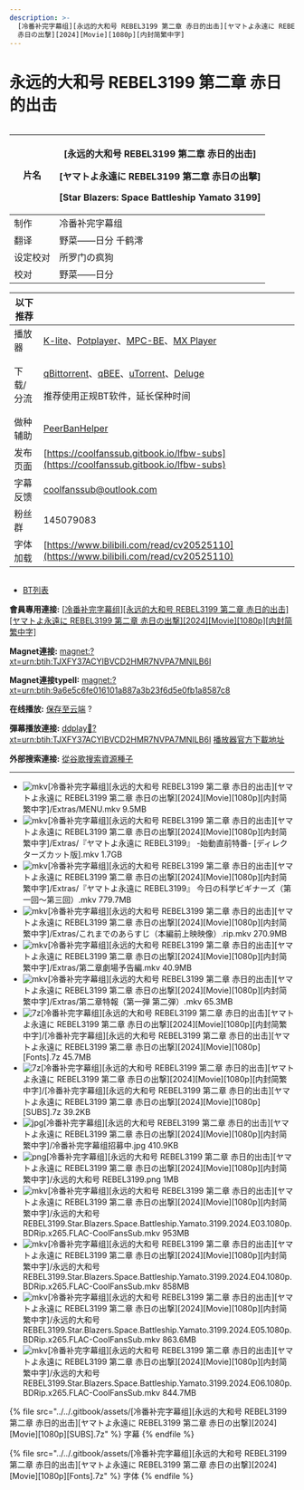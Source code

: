 ```yaml
---
description: >-
  [冷番补完字幕组][永远的大和号 REBEL3199 第二章 赤日的出击][ヤマトよ永遠に REBEL3199 第二章
  赤日の出撃][2024][Movie][1080p][内封简繁中字]
---
```


# 永远的大和号 REBEL3199 第二章 赤日的出击



<figure><img src="https://s21.ax1x.com/2024/12/12/pAbDu9K.png" alt=""><figcaption></figcaption></figure>

| 片名   | <p>[永远的大和号 REBEL3199 第二章 赤日的出击]</p><p>[ヤマトよ永遠に REBEL3199 第二章 赤日の出撃]</p><p>[Star Blazers: Space Battleship Yamato 3199]</p> |
| ---- | -------------------------------------------------------------------------------------------------------------------------- |
| 制作   | 冷番补完字幕组                                                                                                                    |
| 翻译   | 野菜——日分  千鹤澪                                                                                                                |
| 设定校对 | 所罗门の疯狗                                                                                                                     |
| 校对   | 野菜——日分                                                                                                                     |

&#x20;

| 以下推荐  |                                                                                                                                                                                                                                                                                                          |
| ----- | -------------------------------------------------------------------------------------------------------------------------------------------------------------------------------------------------------------------------------------------------------------------------------------------------------- |
| 播放器   | [K-lite](https://codecguide.com/download_kl.htm)、[Potplayer](https://potplayer.daum.net/)、[MPC-BE](https://sourceforge.net/projects/mpcbe/)、[MX Player](https://www.lanzoui.com/b688551)                                                                                                                 |
| 下载/分流 | <p><a href="https://www.fosshub.com/qBittorrent.html">qBittorrent</a>、<a href="https://github.com/c0re100/qBittorrent-Enhanced-Edition/releases">qBEE</a>、<a href="https://hungryxhz.lanzouu.com/iUAtd058gd4h">uTorrent</a>、<a href="https://deluge-torrent.org/">Deluge</a></p><p>推荐使用正规BT软件，延长保种时间</p> |
| 做种辅助  | [PeerBanHelper](https://github.com/PBH-BTN/PeerBanHelper)                                                                                                                                                                                                                                                |
| 发布页面  | [https://coolfanssub.gitbook.io/lfbw-subs](https://coolfanssub.gitbook.io/lfbw-subs)                                                                                                                                                                                                                     |
| 字幕反馈  | coolfanssub@outlook.com                                                                                                                                                                                                                                                                                  |
| 粉丝群   | 145079083                                                                                                                                                                                                                                                                                                |
| 字体加载  | [https://www.bilibili.com/read/cv20525110](https://www.bilibili.com/read/cv20525110)                                                                                                                                                                                                                     |

&#x20;

<figure><img src="https://img.gejiba.com/images/978071a1a11bf17e9f995c7a73e90c02.jpg" alt=""><figcaption></figcaption></figure>

* [BT列表](https://share.dmhy.org/topics/view/684969_REBEL3199_REBEL3199_2024_Movie_1080p.html#tabs-1)

**會員專用連接:** [\[冷番补完字幕组\]\[永远的大和号 REBEL3199 第二章 赤日的出击\]\[ヤマトよ永遠に REBEL3199 第二章 赤日の出撃\]\[2024\]\[Movie\]\[1080p\]\[内封简繁中字\]](https://dl.dmhy.org/2024/12/12/9a6e5c6fe016101a887a3b23f6d5e0fb1a8587c8.torrent)

**Magnet連接:** [magnet:?xt=urn:btih:TJXFY37ACYIBVCD2HMR7NVPA7MNILB6I](https://magnet/?xt=urn:btih:TJXFY37ACYIBVCD2HMR7NVPA7MNILB6I\&dn=\&tr=http%3A%2F%2F104.143.10.186%3A8000%2Fannounce\&tr=udp%3A%2F%2F104.143.10.186%3A8000%2Fannounce\&tr=http%3A%2F%2Ftracker.openbittorrent.com%3A80%2Fannounce\&tr=http%3A%2F%2Ftracker3.itzmx.com%3A6961%2Fannounce\&tr=http%3A%2F%2Ftracker4.itzmx.com%3A2710%2Fannounce\&tr=http%3A%2F%2Ftracker.publicbt.com%3A80%2Fannounce\&tr=http%3A%2F%2Ftracker.prq.to%2Fannounce\&tr=http%3A%2F%2Fopen.acgtracker.com%3A1096%2Fannounce\&tr=https%3A%2F%2Ft-115.rhcloud.com%2Fonly_for_ylbud\&tr=http%3A%2F%2Ftracker1.itzmx.com%3A8080%2Fannounce\&tr=http%3A%2F%2Ftracker2.itzmx.com%3A6961%2Fannounce\&tr=udp%3A%2F%2Ftracker1.itzmx.com%3A8080%2Fannounce\&tr=udp%3A%2F%2Ftracker2.itzmx.com%3A6961%2Fannounce\&tr=udp%3A%2F%2Ftracker3.itzmx.com%3A6961%2Fannounce\&tr=udp%3A%2F%2Ftracker4.itzmx.com%3A2710%2Fannounce\&tr=http%3A%2F%2Fnyaa.tracker.wf%3A7777%2Fannounce)

**Magnet連接typeII:** [magnet:?xt=urn:btih:9a6e5c6fe016101a887a3b23f6d5e0fb1a8587c8](https://magnet/?xt=urn:btih:9a6e5c6fe016101a887a3b23f6d5e0fb1a8587c8)

**在线播放:** [保存至云端](https://mypikpak.com/drive/url-checker?url=magnet:?xt=urn:btih:9a6e5c6fe016101a887a3b23f6d5e0fb1a8587c8) ?

**彈幕播放連接:** [ddplay:magnet:?xt=urn:btih:TJXFY37ACYIBVCD2HMR7NVPA7MNILB6I](ddplay:magnet:?xt=urn:btih:TJXFY37ACYIBVCD2HMR7NVPA7MNILB6I\&dn=\&tr=http%3A%2F%2F104.143.10.186%3A8000%2Fannounce\&tr=udp%3A%2F%2F104.143.10.186%3A8000%2Fannounce\&tr=http%3A%2F%2Ftracker.openbittorrent.com%3A80%2Fannounce\&tr=http%3A%2F%2Ftracker3.itzmx.com%3A6961%2Fannounce\&tr=http%3A%2F%2Ftracker4.itzmx.com%3A2710%2Fannounce\&tr=http%3A%2F%2Ftracker.publicbt.com%3A80%2Fannounce\&tr=http%3A%2F%2Ftracker.prq.to%2Fannounce\&tr=http%3A%2F%2Fopen.acgtracker.com%3A1096%2Fannounce\&tr=https%3A%2F%2Ft-115.rhcloud.com%2Fonly_for_ylbud\&tr=http%3A%2F%2Ftracker1.itzmx.com%3A8080%2Fannounce\&tr=http%3A%2F%2Ftracker2.itzmx.com%3A6961%2Fannounce\&tr=udp%3A%2F%2Ftracker1.itzmx.com%3A8080%2Fannounce\&tr=udp%3A%2F%2Ftracker2.itzmx.com%3A6961%2Fannounce\&tr=udp%3A%2F%2Ftracker3.itzmx.com%3A6961%2Fannounce\&tr=udp%3A%2F%2Ftracker4.itzmx.com%3A2710%2Fannounce\&tr=http%3A%2F%2Fnyaa.tracker.wf%3A7777%2Fannounce) [播放器官方下載地址](http://www.dandanplay.com/?from=dmhy)

**外部搜索連接:** [從谷歌搜索資源種子](https://www.google.com/search?oe=utf-8\&q=9a6e5c6fe016101a887a3b23f6d5e0fb1a8587c8)

***

* ![mkv](https://share.dmhy.org/images/icon/mkv.gif)\[冷番补完字幕组]\[永远的大和号 REBEL3199 第二章 赤日的出击]\[ヤマトよ永遠に REBEL3199 第二章 赤日の出撃]\[2024]\[Movie]\[1080p]\[内封简繁中字]/Extras/MENU.mkv 9.5MB
* ![mkv](https://share.dmhy.org/images/icon/mkv.gif)\[冷番补完字幕组]\[永远的大和号 REBEL3199 第二章 赤日的出击]\[ヤマトよ永遠に REBEL3199 第二章 赤日の出撃]\[2024]\[Movie]\[1080p]\[内封简繁中字]/Extras/『ヤマトよ永遠に REBEL3199』 -始動直前特番- \[ディレクターズカット版].mkv 1.7GB
* ![mkv](https://share.dmhy.org/images/icon/mkv.gif)\[冷番补完字幕组]\[永远的大和号 REBEL3199 第二章 赤日的出击]\[ヤマトよ永遠に REBEL3199 第二章 赤日の出撃]\[2024]\[Movie]\[1080p]\[内封简繁中字]/Extras/『ヤマトよ永遠に REBEL3199』 今日の科学ビギナーズ（第一回～第三回）.mkv 779.7MB
* ![mkv](https://share.dmhy.org/images/icon/mkv.gif)\[冷番补完字幕组]\[永远的大和号 REBEL3199 第二章 赤日的出击]\[ヤマトよ永遠に REBEL3199 第二章 赤日の出撃]\[2024]\[Movie]\[1080p]\[内封简繁中字]/Extras/これまでのあらすじ（本編前上映映像）.rip.mkv 270.9MB
* ![mkv](https://share.dmhy.org/images/icon/mkv.gif)\[冷番补完字幕组]\[永远的大和号 REBEL3199 第二章 赤日的出击]\[ヤマトよ永遠に REBEL3199 第二章 赤日の出撃]\[2024]\[Movie]\[1080p]\[内封简繁中字]/Extras/第二章劇場予告編.mkv 40.9MB
* ![mkv](https://share.dmhy.org/images/icon/mkv.gif)\[冷番补完字幕组]\[永远的大和号 REBEL3199 第二章 赤日的出击]\[ヤマトよ永遠に REBEL3199 第二章 赤日の出撃]\[2024]\[Movie]\[1080p]\[内封简繁中字]/Extras/第二章特報（第一弾 第二弾）.mkv 65.3MB
* ![7z](https://share.dmhy.org/images/icon/7z.gif)\[冷番补完字幕组]\[永远的大和号 REBEL3199 第二章 赤日的出击]\[ヤマトよ永遠に REBEL3199 第二章 赤日の出撃]\[2024]\[Movie]\[1080p]\[内封简繁中字]/\[冷番补完字幕组]\[永远的大和号 REBEL3199 第二章 赤日的出击]\[ヤマトよ永遠に REBEL3199 第二章 赤日の出撃]\[2024]\[Movie]\[1080p]\[Fonts].7z 45.7MB
* ![7z](https://share.dmhy.org/images/icon/7z.gif)\[冷番补完字幕组]\[永远的大和号 REBEL3199 第二章 赤日的出击]\[ヤマトよ永遠に REBEL3199 第二章 赤日の出撃]\[2024]\[Movie]\[1080p]\[内封简繁中字]/\[冷番补完字幕组]\[永远的大和号 REBEL3199 第二章 赤日的出击]\[ヤマトよ永遠に REBEL3199 第二章 赤日の出撃]\[2024]\[Movie]\[1080p]\[SUBS].7z 39.2KB
* ![jpg](https://share.dmhy.org/images/icon/jpg.gif)\[冷番补完字幕组]\[永远的大和号 REBEL3199 第二章 赤日的出击]\[ヤマトよ永遠に REBEL3199 第二章 赤日の出撃]\[2024]\[Movie]\[1080p]\[内封简繁中字]/冷番补完字幕组招募中.jpg 410.9KB
* ![png](https://share.dmhy.org/images/icon/png.gif)\[冷番补完字幕组]\[永远的大和号 REBEL3199 第二章 赤日的出击]\[ヤマトよ永遠に REBEL3199 第二章 赤日の出撃]\[2024]\[Movie]\[1080p]\[内封简繁中字]/永远的大和号 REBEL3199.png 1MB
* ![mkv](https://share.dmhy.org/images/icon/mkv.gif)\[冷番补完字幕组]\[永远的大和号 REBEL3199 第二章 赤日的出击]\[ヤマトよ永遠に REBEL3199 第二章 赤日の出撃]\[2024]\[Movie]\[1080p]\[内封简繁中字]/永远的大和号 REBEL3199.Star.Blazers.Space.Battleship.Yamato.3199.2024.E03.1080p.BDRip.x265.FLAC-CoolFansSub.mkv 953MB
* ![mkv](https://share.dmhy.org/images/icon/mkv.gif)\[冷番补完字幕组]\[永远的大和号 REBEL3199 第二章 赤日的出击]\[ヤマトよ永遠に REBEL3199 第二章 赤日の出撃]\[2024]\[Movie]\[1080p]\[内封简繁中字]/永远的大和号 REBEL3199.Star.Blazers.Space.Battleship.Yamato.3199.2024.E04.1080p.BDRip.x265.FLAC-CoolFansSub.mkv 858MB
* ![mkv](https://share.dmhy.org/images/icon/mkv.gif)\[冷番补完字幕组]\[永远的大和号 REBEL3199 第二章 赤日的出击]\[ヤマトよ永遠に REBEL3199 第二章 赤日の出撃]\[2024]\[Movie]\[1080p]\[内封简繁中字]/永远的大和号 REBEL3199.Star.Blazers.Space.Battleship.Yamato.3199.2024.E05.1080p.BDRip.x265.FLAC-CoolFansSub.mkv 863.6MB
* ![mkv](https://share.dmhy.org/images/icon/mkv.gif)\[冷番补完字幕组]\[永远的大和号 REBEL3199 第二章 赤日的出击]\[ヤマトよ永遠に REBEL3199 第二章 赤日の出撃]\[2024]\[Movie]\[1080p]\[内封简繁中字]/永远的大和号 REBEL3199.Star.Blazers.Space.Battleship.Yamato.3199.2024.E06.1080p.BDRip.x265.FLAC-CoolFansSub.mkv 844.7MB





{% file src="../../.gitbook/assets/[冷番补完字幕组][永远的大和号 REBEL3199 第二章 赤日的出击][ヤマトよ永遠に REBEL3199 第二章 赤日の出撃][2024][Movie][1080p][SUBS].7z" %}
字幕
{% endfile %}



{% file src="../../.gitbook/assets/[冷番补完字幕组][永远的大和号 REBEL3199 第二章 赤日的出击][ヤマトよ永遠に REBEL3199 第二章 赤日の出撃][2024][Movie][1080p][Fonts].7z" %}
字体
{% endfile %}

